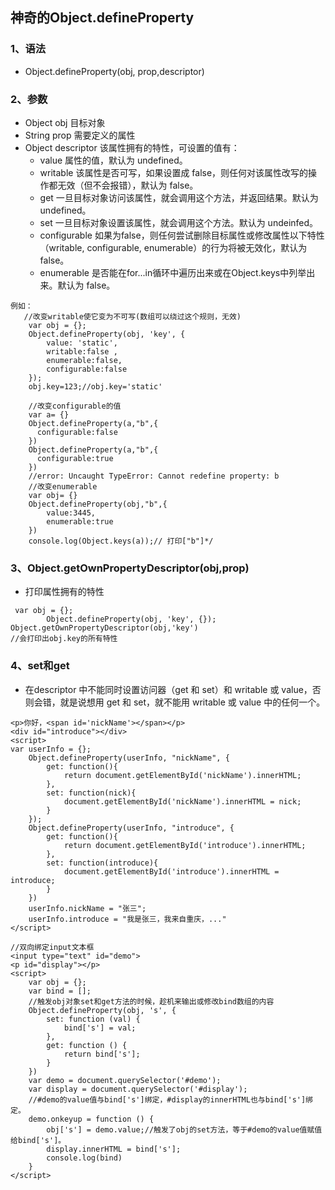 ## 神奇的Object.defineProperty
### 1、语法
* Object.defineProperty(obj, prop,descriptor)

### 2、参数
* Object obj 目标对象
* String prop 需要定义的属性
* Object descriptor 该属性拥有的特性，可设置的值有：
  * value 属性的值，默认为 undefined。
  * writable 该属性是否可写，如果设置成 false，则任何对该属性改写的操作都无效（但不会报错），默认为 false。
  * get 一旦目标对象访问该属性，就会调用这个方法，并返回结果。默认为 undefined。
  * set 一旦目标对象设置该属性，就会调用这个方法。默认为 undeinfed。
  * configurable 如果为false，则任何尝试删除目标属性或修改属性以下特性（writable, configurable, enumerable）的行为将被无效化，默认为 false。
  * enumerable 是否能在for...in循环中遍历出来或在Object.keys中列举出来。默认为 false。

```
例如：
   //改变writable使它变为不可写(数组可以绕过这个规则，无效)
    var obj = {};
    Object.defineProperty(obj, 'key', {
        value: 'static',
        writable:false ,
        enumerable:false,
        configurable:false
    });
    obj.key=123;//obj.key='static'

    //改变configurable的值
    var a= {}
    Object.defineProperty(a,"b",{
      configurable:false
    })
    Object.defineProperty(a,"b",{
      configurable:true
    })
    //error: Uncaught TypeError: Cannot redefine property: b
    //改变enumerable
    var obj= {}
    Object.defineProperty(obj,"b",{
        value:3445,
        enumerable:true
    })
    console.log(Object.keys(a));// 打印["b"]*/
```

### 3、Object.getOwnPropertyDescriptor(obj,prop)
* 打印属性拥有的特性
```
 var obj = {};
        Object.defineProperty(obj, 'key', {});
Object.getOwnPropertyDescriptor(obj,'key')
//会打印出obj.key的所有特性
```

### 4、set和get
* 在descriptor 中不能同时设置访问器（get 和 set）和 writable 或 value，否则会错，就是说想用 get 和 set，就不能用 writable 或 value 中的任何一个。

```
<p>你好，<span id='nickName'></span></p>
<div id="introduce"></div>
<script>
var userInfo = {};
    Object.defineProperty(userInfo, "nickName", {
        get: function(){
            return document.getElementById('nickName').innerHTML;
        },
        set: function(nick){
            document.getElementById('nickName').innerHTML = nick;
        }
    });
    Object.defineProperty(userInfo, "introduce", {
        get: function(){
            return document.getElementById('introduce').innerHTML;
        },
        set: function(introduce){
            document.getElementById('introduce').innerHTML = introduce;
        }
    })
    userInfo.nickName = "张三";
    userInfo.introduce = "我是张三，我来自重庆，..."
</script>

```

```
//双向绑定input文本框
<input type="text" id="demo">
<p id="display"></p>
<script>
    var obj = {};
    var bind = [];
    //触发obj对象set和get方法的时候，趁机来输出或修改bind数组的内容
    Object.defineProperty(obj, 's', {
        set: function (val) {
            bind['s'] = val;
        },
        get: function () {
            return bind['s'];
        }
    })
    var demo = document.querySelector('#demo');
    var display = document.querySelector('#display');
    //#demo的value值与bind['s']绑定，#display的innerHTML也与bind['s']绑定。
    demo.onkeyup = function () {
        obj['s'] = demo.value;//触发了obj的set方法，等于#demo的value值赋值给bind['s']。
        display.innerHTML = bind['s'];
        console.log(bind)
    }
</script>

```